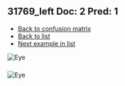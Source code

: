 ## 31769_left Doc: 2 Pred: 1
- [Back to confusion matrix](https://github.com/juliandewit/kaggle_retinopathy/blob/master/matrix.md)
- [Back to list](https://github.com/juliandewit/kaggle_retinopathy/blob/master/lists/21/list.md)
- [Next example in list](https://github.com/juliandewit/kaggle_retinopathy/blob/master/lists/21/31/31772_right.md)

![Eye](https://retinopaty.blob.core.windows.net/size1024/31769_left_2.jpeg)

### 

![Eye]()
